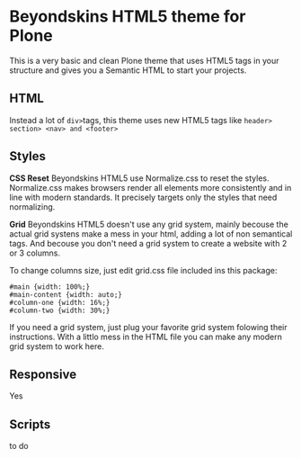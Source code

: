 Beyondskins HTML5 theme for Plone
=================


This is a very basic and clean Plone theme that uses HTML5 tags in your structure and gives you a Semantic HTML to start your projects.

HTML
-------------------------

Instead a lot of `div>`tags, this theme uses new HTML5 tags like `header> section> <nav> and <footer>`

Styles
-------------------------

**CSS Reset**
Beyondskins HTML5 use Normalize.css to reset the styles. Normalize.css makes browsers render all elements more consistently and in line with modern standards. It precisely targets only the styles that need normalizing.

**Grid**
Beyondskins HTML5 doesn't use any grid system, mainly becouse the actual grid systens make a mess in your html, adding a lot of non semantical tags. And becouse you don't need a grid system to create a website with 2 or 3 columns.

To change columns size, just edit grid.css file included ins this package:

    #main {width: 100%;}
    #main-content {width: auto;}
    #column-one {width: 16%;}
    #column-two {width: 30%;}

If you need a grid system, just plug your favorite grid system folowing their instructions. With a littlo mess in the HTML file you can make any modern grid system to work here.

Responsive
-------------------------

Yes

Scripts
-------------------------

to do


